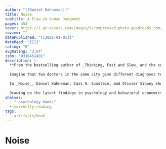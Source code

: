 ```yaml
---
author: "[[Daniel Kahneman]]"
title: Noise
subtitle: A Flaw in Human Judgment
pages: 454
cover: https://i.gr-assets.com/images/S/compressed.photo.goodreads.com/books/1617709587l/55339408.jpg
review: ""
datePublished: "[[2021-01-01]]"
dateRead: "[[]]"
rating: "0"
avgRating: "3.64"
isbn: "0316451401"
description: |-
  **From the bestselling author of _Thinking, Fast and Slow_ and the co-author of _Nudge_, a groundbreaking exploration of why most people make bad judgments, and how to control for that noise.​**  
    
  Imagine that two doctors in the same city give different diagnoses to identical patients — or that two judges in the same courthouse give different sentences to people who have committed the same crime. Suppose that different food inspectors give different ratings to indistinguishable restaurants — or that when a company is handling customer complaints, the resolution depends on who happens to be handling the particular complaint. Now imagine that the same doctor, the same judge, the same inspector, or the same company official makes different decisions, depending on whether it is morning or afternoon, or Monday rather than Wednesday. These are examples of noise: variability in judgments that should be identical.  
     
  In _Noise_, Daniel Kahneman, Cass R. Sunstein, and Olivier Sibony show how noise contributes significantly to errors in all fields, including medicine, law, economic forecasting, police behavior, food safety, bail, security checks at airports, strategy, and personnel selection. And although noise can be found wherever people make judgments and decisions, individuals and organizations alike are commonly oblivious to the role of chance in their judgments and in their actions.  
     
  Drawing on the latest findings in psychology and behavioral economics, and the same kind of diligent, insightful research that made _Thinking, Fast and Slow_ and _Nudge_ groundbreaking _New York Times_ bestsellers, _Noise_ explains how and why humans are so susceptible to noise in judgment — and what we can do about it.
shelves:
  - " psychology-books"
  - currently-reading
tags:
  - artifacts/book
---
```

#  Noise
